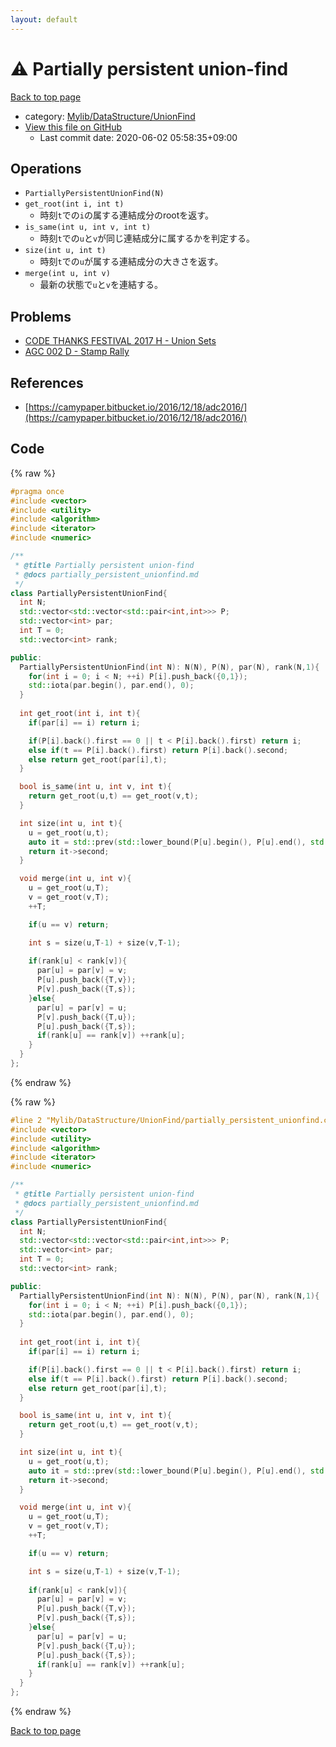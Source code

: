 ```yaml
---
layout: default
---
```


<!-- mathjax config similar to math.stackexchange -->
<script type="text/javascript" async
  src="https://cdnjs.cloudflare.com/ajax/libs/mathjax/2.7.5/MathJax.js?config=TeX-MML-AM_CHTML">
</script>
<script type="text/x-mathjax-config">
  MathJax.Hub.Config({
    TeX: { equationNumbers: { autoNumber: "AMS" }},
    tex2jax: {
      inlineMath: [ ['$','$'] ],
      processEscapes: true
    },
    "HTML-CSS": { matchFontHeight: false },
    displayAlign: "left",
    displayIndent: "2em"
  });
</script>

<script type="text/javascript" src="https://cdnjs.cloudflare.com/ajax/libs/jquery/3.4.1/jquery.min.js"></script>
<script src="https://cdn.jsdelivr.net/npm/jquery-balloon-js@1.1.2/jquery.balloon.min.js" integrity="sha256-ZEYs9VrgAeNuPvs15E39OsyOJaIkXEEt10fzxJ20+2I=" crossorigin="anonymous"></script>
<script type="text/javascript" src="../../../../assets/js/copy-button.js"></script>
<link rel="stylesheet" href="../../../../assets/css/copy-button.css" />


# :warning: Partially persistent union-find

<a href="../../../../index.html">Back to top page</a>

* category: <a href="../../../../index.html#3ff74e8366c88d06b530f361450b1117">Mylib/DataStructure/UnionFind</a>
* <a href="{{ site.github.repository_url }}/blob/master/Mylib/DataStructure/UnionFind/partially_persistent_unionfind.cpp">View this file on GitHub</a>
    - Last commit date: 2020-06-02 05:58:35+09:00




## Operations

- `PartiallyPersistentUnionFind(N)`
- `get_root(int i, int t)`
	- 時刻`t`での`i`の属する連結成分のrootを返す。
- `is_same(int u, int v, int t)`
	- 時刻`t`での`u`と`v`が同じ連結成分に属するかを判定する。
- `size(int u, int t)`
	- 時刻`t`での`u`が属する連結成分の大きさを返す。
- `merge(int u, int v)`
	- 最新の状態で`u`と`v`を連結する。

## Problems

- [CODE THANKS FESTIVAL 2017 H - Union Sets](https://atcoder.jp/contests/code-thanks-festival-2017-open/tasks/code_thanks_festival_2017_h)
- [AGC 002 D - Stamp Rally](https://atcoder.jp/contests/agc002/tasks/agc002_d)

## References

- [https://camypaper.bitbucket.io/2016/12/18/adc2016/](https://camypaper.bitbucket.io/2016/12/18/adc2016/)


## Code

<a id="unbundled"></a>
{% raw %}
```cpp
#pragma once
#include <vector>
#include <utility>
#include <algorithm>
#include <iterator>
#include <numeric>

/**
 * @title Partially persistent union-find
 * @docs partially_persistent_unionfind.md
 */
class PartiallyPersistentUnionFind{
  int N;
  std::vector<std::vector<std::pair<int,int>>> P;
  std::vector<int> par;
  int T = 0;
  std::vector<int> rank;

public:
  PartiallyPersistentUnionFind(int N): N(N), P(N), par(N), rank(N,1){
    for(int i = 0; i < N; ++i) P[i].push_back({0,1});
    std::iota(par.begin(), par.end(), 0);
  }
  
  int get_root(int i, int t){
    if(par[i] == i) return i;

    if(P[i].back().first == 0 || t < P[i].back().first) return i;
    else if(t == P[i].back().first) return P[i].back().second;
    else return get_root(par[i],t);
  }

  bool is_same(int u, int v, int t){
    return get_root(u,t) == get_root(v,t);
  }

  int size(int u, int t){
    u = get_root(u,t);
    auto it = std::prev(std::lower_bound(P[u].begin(), P[u].end(), std::make_pair(t+1,0)));
    return it->second;
  }

  void merge(int u, int v){
    u = get_root(u,T);
    v = get_root(v,T);
    ++T;

    if(u == v) return;

    int s = size(u,T-1) + size(v,T-1);
    
    if(rank[u] < rank[v]){
      par[u] = par[v] = v;
      P[u].push_back({T,v});
      P[v].push_back({T,s});
    }else{
      par[u] = par[v] = u;
      P[v].push_back({T,u});
      P[u].push_back({T,s});
      if(rank[u] == rank[v]) ++rank[u];
    }
  }
};

```
{% endraw %}

<a id="bundled"></a>
{% raw %}
```cpp
#line 2 "Mylib/DataStructure/UnionFind/partially_persistent_unionfind.cpp"
#include <vector>
#include <utility>
#include <algorithm>
#include <iterator>
#include <numeric>

/**
 * @title Partially persistent union-find
 * @docs partially_persistent_unionfind.md
 */
class PartiallyPersistentUnionFind{
  int N;
  std::vector<std::vector<std::pair<int,int>>> P;
  std::vector<int> par;
  int T = 0;
  std::vector<int> rank;

public:
  PartiallyPersistentUnionFind(int N): N(N), P(N), par(N), rank(N,1){
    for(int i = 0; i < N; ++i) P[i].push_back({0,1});
    std::iota(par.begin(), par.end(), 0);
  }
  
  int get_root(int i, int t){
    if(par[i] == i) return i;

    if(P[i].back().first == 0 || t < P[i].back().first) return i;
    else if(t == P[i].back().first) return P[i].back().second;
    else return get_root(par[i],t);
  }

  bool is_same(int u, int v, int t){
    return get_root(u,t) == get_root(v,t);
  }

  int size(int u, int t){
    u = get_root(u,t);
    auto it = std::prev(std::lower_bound(P[u].begin(), P[u].end(), std::make_pair(t+1,0)));
    return it->second;
  }

  void merge(int u, int v){
    u = get_root(u,T);
    v = get_root(v,T);
    ++T;

    if(u == v) return;

    int s = size(u,T-1) + size(v,T-1);
    
    if(rank[u] < rank[v]){
      par[u] = par[v] = v;
      P[u].push_back({T,v});
      P[v].push_back({T,s});
    }else{
      par[u] = par[v] = u;
      P[v].push_back({T,u});
      P[u].push_back({T,s});
      if(rank[u] == rank[v]) ++rank[u];
    }
  }
};

```
{% endraw %}

<a href="../../../../index.html">Back to top page</a>

